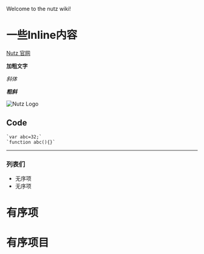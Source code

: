 Welcome to the nutz wiki!

# 一些Inline内容
[Nutz 官网](http://nutzam.com)

**加粗文字**

_斜体_

**_粗斜_**

![Nutz Logo](http://nutzam.com/img/nutz.png)

## Code

    `var abc=32;`
    `function abc(){}`
***
### 列表们

* 无序项
* 无序项

# 有序项
# 有序项目